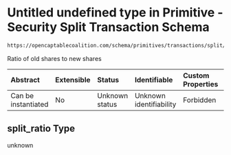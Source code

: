 # Untitled undefined type in Primitive - Security Split Transaction Schema

```txt
https://opencaptablecoalition.com/schema/primitives/transactions/split/base_split#/properties/split_ratio
```

Ratio of old shares to new shares

| Abstract            | Extensible | Status         | Identifiable            | Custom Properties | Additional Properties | Access Restrictions | Defined In                                                                                                        |
| :------------------ | :--------- | :------------- | :---------------------- | :---------------- | :-------------------- | :------------------ | :---------------------------------------------------------------------------------------------------------------- |
| Can be instantiated | No         | Unknown status | Unknown identifiability | Forbidden         | Allowed               | none                | [BaseSplit.schema.json*](../../schema/primitives/transactions/split/BaseSplit.schema.json "open original schema") |

## split_ratio Type

unknown
